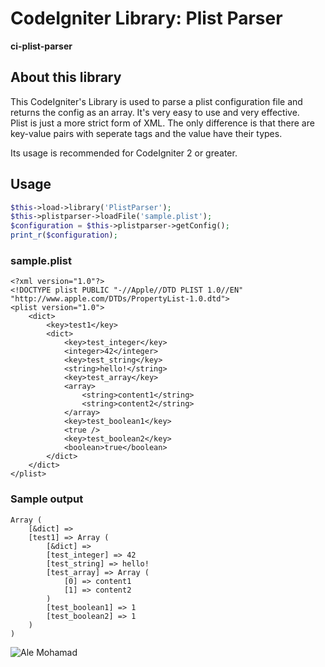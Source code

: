 # CodeIgniter Library: Plist Parser

**ci-plist-parser**

## About this library

This CodeIgniter's Library is used to parse a plist configuration file and returns the config as an array. It's very easy to use and very effective.  
Plist is just a more strict form of XML. The only difference is that there are key-value pairs with seperate tags and the value have their types.  

Its usage is recommended for CodeIgniter 2 or greater.  

## Usage

```php
$this->load->library('PlistParser');
$this->plistparser->loadFile('sample.plist');
$configuration = $this->plistparser->getConfig();
print_r($configuration);
```

### sample.plist

```plist
<?xml version="1.0"?>
<!DOCTYPE plist PUBLIC "-//Apple//DTD PLIST 1.0//EN" "http://www.apple.com/DTDs/PropertyList-1.0.dtd">
<plist version="1.0">
    <dict>
        <key>test1</key>
        <dict>
            <key>test_integer</key>
            <integer>42</integer>
            <key>test_string</key>
            <string>hello!</string>
            <key>test_array</key>
            <array>
                <string>content1</string>
                <string>content2</string>
            </array>
            <key>test_boolean1</key>
            <true />
            <key>test_boolean2</key>
            <boolean>true</boolean>
        </dict>
    </dict>
</plist>
```

### Sample output

```
Array (
    [&dict] => 
    [test1] => Array (
        [&dict] => 
        [test_integer] => 42
        [test_string] => hello!
        [test_array] => Array (
            [0] => content1
            [1] => content2
        )
        [test_boolean1] => 1
        [test_boolean2] => 1
    )
)
```

![Ale Mohamad](http://codeigniter.alemohamad.com/images/logo2012am.png)
